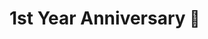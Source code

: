 #                                   1st Year Anniversary <html><body><span style='font-size:25px;'>&#128150;</span></body></html>

